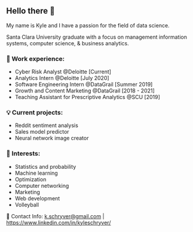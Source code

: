 ## **Hello there 🌊**

My name is Kyle and I have a passion for the field of data science.

Santa Clara University graduate with a focus on management information systems, computer science, & business analytics.

### 👔 Work experience:

* Cyber Risk Analyst @Deloitte [Current]
* Analytics Intern @Deloitte [July 2020]
* Software Engineering Intern @DataGrail [Summer 2019]
* Growth and Content Marketing @DataGrail [2018 - 2021]
* Teaching Assistant for Prescriptive Analytics @SCU [2019]

### 💡 Current projects:
* Reddit sentiment analysis
* Sales model predictor
* Neural network image creator

### 🏐 Interests:

* Statistics and probability
* Machine learning
* Optimization
* Computer networking
* Marketing
* Web development
* Volleyball

📇 Contact Info: k.schryver@gmail.com | https://www.linkedin.com/in/kyleschryver/
